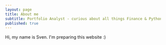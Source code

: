 ```yaml
---
layout: page
title: About me
subtitle: Portfolio Analyst - curious about all things Finance & Python
published: true
---
```


Hi, my name is Sven. I'm preparing this website :)
